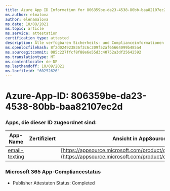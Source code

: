 ```yaml
---
title: Azure App ID Information for 806359be-da23-4538-80bb-baa82107ec2d
ms.author: elmalova
author: elenamalova
ms.date: 10/08/2021
ms.topic: article
ms.service: attestation
certification_type: attested
description: Alle verfügbaren Sicherheits- und Complianceinformationen für 806359be-da23-4538-80bb-baa82107ec2d.
ms.openlocfilehash: 8f2d024923836f3c6c209f52af65664099b485a4
ms.sourcegitcommit: 085c227ffcf8f88e6e55d3c40752a3df25642592
ms.translationtype: MT
ms.contentlocale: de-DE
ms.lasthandoff: 10/09/2021
ms.locfileid: "60252626"
---
```

# <a name="azure-app-id-806359be-da23-4538-80bb-baa82107ec2d"></a>Azure-App-ID: 806359be-da23-4538-80bb-baa82107ec2d


### <a name="apps-associated-with-this-id"></a>Apps, die dieser ID zugeordnet sind:
| **App-Name** | **Zertifiziert** | **Ansicht in AppSource** |
|--------------|---------------|-----------------------|
| [email-texting](https://docs.microsoft.com/microsoft-365-app-certification/forward/WA200003086) |  | [https://appsource.microsoft.com/product/office/WA200003086](https://appsource.microsoft.com/product/office/WA200003086) |

### <a name="microsoft-365-app-compliance-status"></a>Microsoft 365 App-Compliancestatus
- Publisher Attestaton Status: Completed
